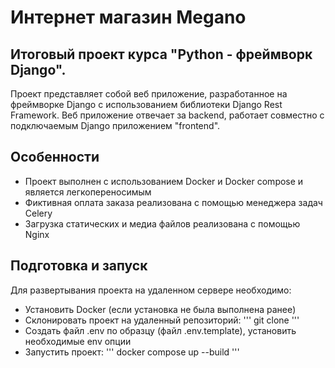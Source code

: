 # Интернет магазин Megano

## Итоговый проект курса "Python - фреймворк Django".
Проект представляет собой веб приложение, разработанное на фреймворке Django с использованием библиотеки Django 
Rest Framework. Веб приложение отвечает за backend, работает совместно с подключаемым Django приложением
"frontend". 

## Особенности
* Проект выполнен с использованием Docker и Docker compose и является легкопереносимым
* Фиктивная оплата заказа реализована с помощью менеджера задач Celery
* Загрузка статических и медиа файлов реализована с помощью Nginx

## Подготовка и запуск
Для развертывания проекта на удаленном сервере необходимо:
* Установить Docker (если установка не была выполнена ранее)
* Склонировать проект на удаленный репозиторий:
'''
git clone
'''
* Создать файл .env по образцу (файл .env.template), установить необходимые env опции
* Запустить проект:
'''
docker compose up --build
'''